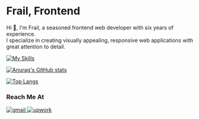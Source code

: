 <h1>Frail, Frontend</h1>
<p>
   Hi 👋, I'm Frail, a seasoned frontend web developer with six years of experience. 
   <br />
   I specialize in creating visually appealing, responsive web applications with great attention to detail.
</p>

[![My Skills](https://skillicons.dev/icons?i=git,html,css,js,ts,bootstrap,tailwind,svelte,react,gatsby,nextjs,graphql,wordpress)](https://github.com/frailbongat)

[![Anurag's GitHub stats](https://github-readme-stats.vercel.app/api?username=frailbongat&bg_color=0d1117&text_color=c9d1d9&title_color=ff6665&border_radius=6px&border_color=21262d&show_icons=true&icon_color=ff6665&count_private=true&disable_animations=true&custom_title=Github%20Stats&include_all_commits=true)](https://github.com/frailbongat)

[![Top Langs](https://github-readme-stats.vercel.app/api/top-langs/?username=frailbongat&layout=compact&langs_count=10&bg_color=0d1117&text_color=c9d1d9&title_color=ff6665&border_radius=6px&border_color=21262d)](https://github.com/frailbongat)

<h3>Reach Me At</h3>
<p>
  <a href="mailto:hello@frail.dev">
      <img alt="gmail" src="https://img.shields.io/badge/-Gmail-EA4335?style=flat&logo=gmail&logoColor=white" />
    </a>
  <a href="https://www.upwork.com/freelancers/~01c7889b512a0fa907">
    <img alt="upwork" src="https://img.shields.io/badge/-Upwork-6FDA44?style=flat&logo=upwork&logoColor=white" />
  </a>
</p>

